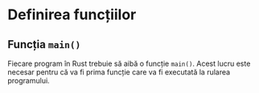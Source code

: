 # Definirea funcțiilor

## Funcția `main()`

Fiecare program în Rust trebuie să aibă o funcție `main()`. Acest lucru este necesar pentru că va fi prima funcție care va fi executată la rularea programului.
